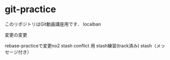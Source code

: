 # git-practice
このリポジトリはGit動画講座用です．
localban

変更の変更

rebase-practiceで変更no2
stash conflict 用
stash練習(track済み)
stash（メッセージ付き）